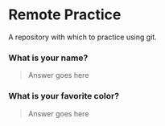 # Remote Practice

A repository with which to practice using git.

### What is your name?

> Answer goes here


### What is your favorite color?

> Answer goes here